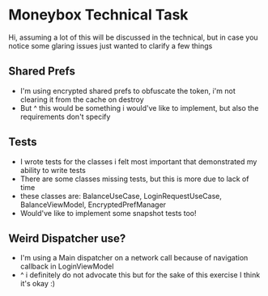# Moneybox Technical Task
Hi, assuming a lot of this will be discussed in the technical, but in case you notice some glaring issues
just wanted to clarify a few things

## Shared Prefs
- I'm using encrypted shared prefs to obfuscate the token, i'm not clearing it from the cache on destroy
- But ^ this would be something i would've like to implement, but also the requirements don't specify

## Tests
- I wrote tests for the classes i felt most important that demonstrated my ability to write tests
- There are some classes missing tests, but this is more due to lack of time
- these classes are: BalanceUseCase, LoginRequestUseCase, BalanceViewModel, EncryptedPrefManager
- Would've like to implement some snapshot tests too!

## Weird Dispatcher use?
- I'm using a Main dispatcher on a network call because of navigation callback in LoginViewModel
- ^ i definitely do not advocate this but for the sake of this exercise I think it's okay :)

